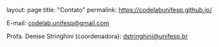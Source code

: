 layout: page
title: "Contato"
permalink: https://codelabunifesp.github.io/

E-mail: codelab.unifesp@gmail.com

Profa. Denise Stringhini (coordenadora): dstringhini@unifesp.br
